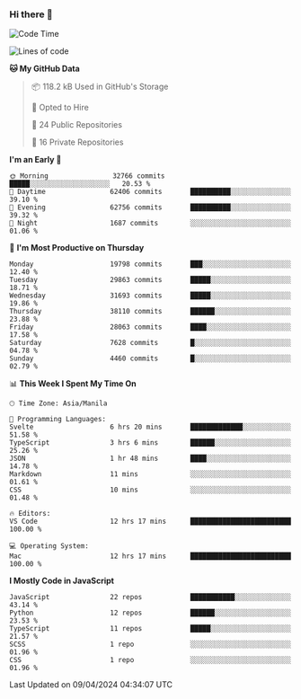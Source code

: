 ### Hi there 👋

<!--START_SECTION:waka-->
![Code Time](http://img.shields.io/badge/Code%20Time-642%20hrs%2054%20mins-blue)

![Lines of code](https://img.shields.io/badge/From%20Hello%20World%20I%27ve%20Written-63.4%20million%20lines%20of%20code-blue)

**🐱 My GitHub Data** 

> 📦 118.2 kB Used in GitHub's Storage 
 > 
> 💼 Opted to Hire
 > 
> 📜 24 Public Repositories 
 > 
> 🔑 16 Private Repositories 
 > 
**I'm an Early 🐤** 

```text
🌞 Morning                32766 commits       █████░░░░░░░░░░░░░░░░░░░░   20.53 % 
🌆 Daytime                62406 commits       ██████████░░░░░░░░░░░░░░░   39.10 % 
🌃 Evening                62756 commits       ██████████░░░░░░░░░░░░░░░   39.32 % 
🌙 Night                  1687 commits        ░░░░░░░░░░░░░░░░░░░░░░░░░   01.06 % 
```
📅 **I'm Most Productive on Thursday** 

```text
Monday                   19798 commits       ███░░░░░░░░░░░░░░░░░░░░░░   12.40 % 
Tuesday                  29863 commits       █████░░░░░░░░░░░░░░░░░░░░   18.71 % 
Wednesday                31693 commits       █████░░░░░░░░░░░░░░░░░░░░   19.86 % 
Thursday                 38110 commits       ██████░░░░░░░░░░░░░░░░░░░   23.88 % 
Friday                   28063 commits       ████░░░░░░░░░░░░░░░░░░░░░   17.58 % 
Saturday                 7628 commits        █░░░░░░░░░░░░░░░░░░░░░░░░   04.78 % 
Sunday                   4460 commits        █░░░░░░░░░░░░░░░░░░░░░░░░   02.79 % 
```


📊 **This Week I Spent My Time On** 

```text
🕑︎ Time Zone: Asia/Manila

💬 Programming Languages: 
Svelte                   6 hrs 20 mins       █████████████░░░░░░░░░░░░   51.58 % 
TypeScript               3 hrs 6 mins        ██████░░░░░░░░░░░░░░░░░░░   25.26 % 
JSON                     1 hr 48 mins        ████░░░░░░░░░░░░░░░░░░░░░   14.78 % 
Markdown                 11 mins             ░░░░░░░░░░░░░░░░░░░░░░░░░   01.61 % 
CSS                      10 mins             ░░░░░░░░░░░░░░░░░░░░░░░░░   01.48 % 

🔥 Editors: 
VS Code                  12 hrs 17 mins      █████████████████████████   100.00 % 

💻 Operating System: 
Mac                      12 hrs 17 mins      █████████████████████████   100.00 % 
```

**I Mostly Code in JavaScript** 

```text
JavaScript               22 repos            ███████████░░░░░░░░░░░░░░   43.14 % 
Python                   12 repos            ██████░░░░░░░░░░░░░░░░░░░   23.53 % 
TypeScript               11 repos            █████░░░░░░░░░░░░░░░░░░░░   21.57 % 
SCSS                     1 repo              ░░░░░░░░░░░░░░░░░░░░░░░░░   01.96 % 
CSS                      1 repo              ░░░░░░░░░░░░░░░░░░░░░░░░░   01.96 % 
```




 Last Updated on 09/04/2024 04:34:07 UTC
<!--END_SECTION:waka-->
